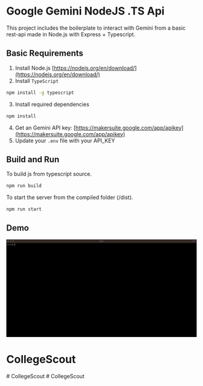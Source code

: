 # Google Gemini NodeJS .TS Api

This project includes the boilerplate to interact with Gemini from a basic rest-api made in Node.js with Express + Typescript.

## Basic Requirements

1. Install Node.js [https://nodejs.org/en/download/](https://nodejs.org/en/download/)
2. Install `TypeScript`

```sh
npm install -g typescript
```

3. Install required dependencies

```sh
npm install
```

4. Get an Gemini API key: [https://makersuite.google.com/app/apikey](https://makersuite.google.com/app/apikey)
5. Update your `.env` file with your API_KEY

## Build and Run

To build js from typescript source.

```sh
npm run build
```

To start the server from the compiled folder (/dist).

```sh
npm run start
```

## Demo

![Demo](run.gif)
# CollegeScout
#   C o l l e g e S c o u t 
 
 #   C o l l e g e S c o u t 
 
 